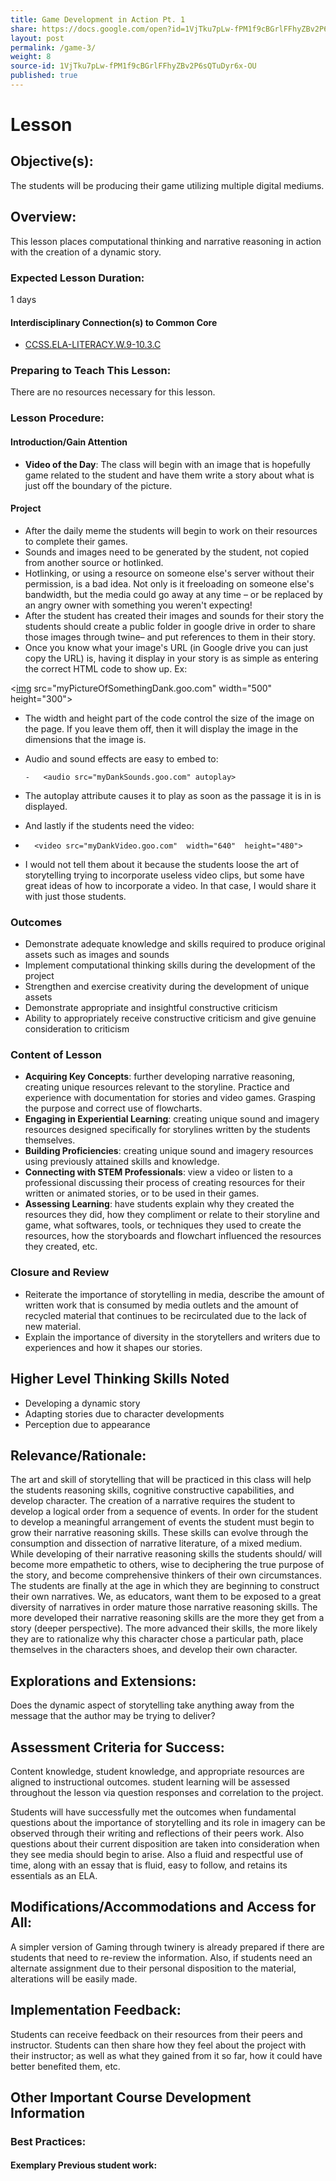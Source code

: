 ```yaml
---
title: Game Development in Action Pt. 1
share: https://docs.google.com/open?id=1VjTku7pLw-fPM1f9cBGrlFFhyZBv2P6sQTuDyr6x-OU
layout: post
permalink: /game-3/
weight: 8
source-id: 1VjTku7pLw-fPM1f9cBGrlFFhyZBv2P6sQTuDyr6x-OU
published: true
---
```

# Lesson

## Objective(s):

The students will be producing their game utilizing multiple digital mediums.

## Overview:

This lesson places computational thinking and narrative reasoning in action with the creation of a dynamic story.

### Expected Lesson Duration:

1 days

#### Interdisciplinary Connection(s) to Common Core

* <a href = "http://www.corestandards.org/ELA-Literacy/W/9-10/3/c/" target="_blank">CCSS.ELA-LITERACY.W.9-10.3.C</a>

### Preparing to Teach This Lesson:

There are no resources necessary for this lesson.

### Lesson Procedure:

#### Introduction/Gain Attention

* **Video of the Day**: The class will begin with an image that is hopefully game related to the student and have them write a story about what is just off the boundary of the picture.

#### Project

* After the daily meme the students will begin to work on their resources to complete their games.
* Sounds and images need to be generated by the student, not copied from another source or hotlinked.    
* Hotlinking, or using a resource on someone else's server without their permission, is a bad idea. Not only is it freeloading on someone else's bandwidth, but the media could go away at any time – or be replaced by an angry owner with something you weren't expecting!
* After the student has created their images and sounds for their story the students should create a public folder in google drive in order to share those images through twine– and put references to them in their story.
* Once you know what your image's URL (in Google drive you can just copy the URL) is, having it display in your story is as simple as entering the correct HTML code to show up. Ex:

<[img](http://december.com/html/4/element/img.html) src="myPictureOfSomethingDank.goo.com"  width="500"  height="300">

* The width and height part of the code control the size of the image on the page. If you leave them off, then it will display the image in the dimensions that the image is.
* Audio and sound effects are easy to embed to:

  ```
  -   <audio src="myDankSounds.goo.com" autoplay>
  ```
* The autoplay attribute causes it to play as soon as the passage it is in is displayed.
* And lastly if the students need the video:
* ```
    <video src="myDankVideo.goo.com"  width="640"  height="480">  
  ```
* I would not tell them about it because the students loose the art of storytelling trying to incorporate useless video clips, but some have great ideas of how to incorporate a video.  In that case, I would share it with just those students.

### Outcomes

* Demonstrate adequate knowledge and skills required to produce original assets such as images and sounds
* Implement computational thinking skills during the development of the project
* Strengthen and exercise creativity during the development of unique assets
* Demonstrate appropriate and insightful constructive criticism
* Ability to appropriately receive constructive criticism and give genuine consideration to criticism    

### Content of Lesson

* **Acquiring Key Concepts**: further developing narrative reasoning, creating unique resources relevant to the storyline. Practice and experience with documentation for stories and video games. Grasping the purpose and correct use of flowcharts.
* **Engaging in Experiential Learning**: creating unique sound and imagery resources designed specifically for storylines written by the students themselves.
* **Building Proficiencies**: creating unique sound and imagery resources using previously attained skills and knowledge.
* **Connecting with STEM Professionals**: view a video or listen to a professional discussing their process of creating resources for their written or animated stories, or to be used in their games.
* **Assessing Learning**: have students explain why they created the resources they did, how they compliment or relate to their storyline and game, what softwares, tools, or techniques they used to create the resources, how the storyboards and flowchart influenced the resources they created, etc.

### Closure and Review

* Reiterate the importance of storytelling in media, describe the amount of written work that is consumed by media outlets and the amount of recycled material that continues to be recirculated due to the lack of new material.
* Explain the importance of diversity in the storytellers and writers due to experiences and how it shapes our stories.  

## Higher Level Thinking Skills Noted

* Developing a dynamic story
* Adapting stories due to character developments
* Perception due to appearance

## Relevance/Rationale:

The art and skill of storytelling that will be practiced in this class will help the students reasoning skills, cognitive constructive capabilities, and develop character. The creation of a narrative requires the student to develop a logical order from a sequence of events. In order for the student to develop a meaningful arrangement of events the student must begin to grow their narrative reasoning skills. These skills can evolve through the consumption and dissection of narrative literature, of a mixed medium. While developing of their narrative reasoning skills the students should/ will become more empathetic to others, wise to deciphering the true purpose of the story, and become comprehensive thinkers of their own circumstances. The students are finally at the age in which they are beginning to construct their own narratives. We, as educators, want them to be exposed to a great diversity of narratives in order mature those narrative reasoning skills. The more developed their narrative reasoning skills are the more they get from a story (deeper perspective). The more advanced their skills, the more likely they are to rationalize why this character chose a particular path, place themselves in the characters shoes, and develop their own character.

## Explorations and Extensions:

Does the dynamic aspect of storytelling take anything away from the message that the author may be trying to deliver?

## Assessment Criteria for Success:

Content knowledge, student knowledge, and appropriate resources are aligned to instructional outcomes. student learning will be assessed throughout the lesson via question responses and correlation to the project.

Students will have successfully met the outcomes when fundamental questions about the importance of storytelling and its role in imagery can be observed through their writing and reflections of their peers work. Also questions about their current disposition are taken into consideration when they see media should begin to arise. Also a fluid and respectful use of time, along with an essay that is fluid, easy to follow, and retains its essentials as an ELA.

## Modifications/Accommodations and Access for All:

A simpler version of Gaming through twinery is already prepared if there are students that need to re-review the information. Also, if students need an alternate assignment due to their personal disposition to the material, alterations will be easily made.

## Implementation Feedback:

Students can receive feedback on their resources from their peers and instructor. Students can then share how they feel about the project with their instructor; as well as what they gained from it so far, how it could have better benefited them, etc.

## Other Important Course Development Information

### Best Practices:

#### Exemplary Previous student work: